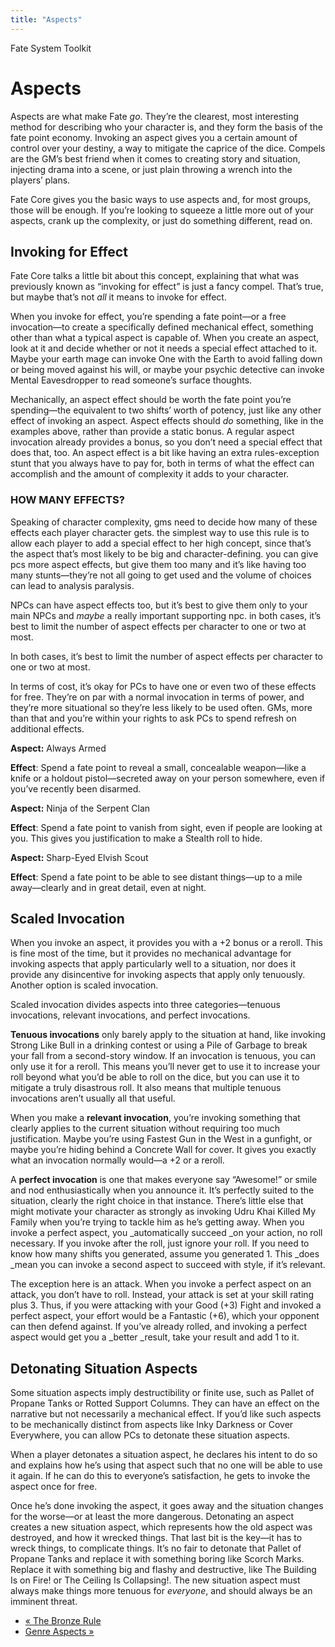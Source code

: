 ```yaml
---
title: "Aspects"
---
```

    
Fate System Toolkit

#  Aspects

Aspects are what make Fate _go_. They’re the clearest, most interesting method
for describing who your character is, and they form the basis of the fate
point economy. Invoking an aspect gives you a certain amount of control over
your destiny, a way to mitigate the caprice of the dice. Compels are the GM’s
best friend when it comes to creating story and situation, injecting drama
into a scene, or just plain throwing a wrench into the players’ plans.

Fate Core gives you the basic ways to use aspects and, for most groups, those
will be enough. If you’re looking to squeeze a little more out of your
aspects, crank up the complexity, or just do something different, read on.

## Invoking for Effect

Fate Core talks a little bit about this concept, explaining that what was
previously known as “invoking for effect” is just a fancy compel. That’s true,
but maybe that’s not _all_ it means to invoke for effect.

When you invoke for effect, you’re spending a fate point—or a free
invocation—to create a specifically defined mechanical effect, something other
than what a typical aspect is capable of. When you create an aspect, look at
it and decide whether or not it needs a special effect attached to it. Maybe
your earth mage can invoke <span class="aspect">One with the Earth</span> to avoid
falling down or being moved against his will, or maybe your psychic detective
can invoke <span class="aspect">Mental Eavesdropper</span> to read someone’s surface
thoughts.

Mechanically, an aspect effect should be worth the fate point you’re
spending—the equivalent to two shifts’ worth of potency, just like any other
effect of invoking an aspect. Aspect effects should _do_ something, like in
the examples above, rather than provide a static bonus. A regular aspect
invocation already provides a bonus, so you don’t need a special effect that
does that, too. An aspect effect is a bit like having an extra rules-exception
stunt that you always have to pay for, both in terms of what the effect can
accomplish and the amount of complexity it adds to your character.

### HOW MANY EFFECTS?

Speaking of character complexity, gms need to decide how many of these effects
each player character gets. the simplest way to use this rule is to allow each
player to add a special effect to her high concept, since that’s the aspect
that’s most likely to be big and character-defining. you can give pcs more
aspect effects, but give them too many and it’s like having too many
stunts—they’re not all going to get used and the volume of choices can lead to
analysis paralysis.

NPCs can have aspect effects too, but it’s best to give them only to your main
NPCs and _maybe_ a really important supporting npc. in both cases, it’s best
to limit the number of aspect effects per character to one or two at most.

In both cases, it’s best to limit the number of aspect effects per character
to one or two at most.

In terms of cost, it’s okay for PCs to have one or even two of these effects
for free. They’re on par with a normal invocation in terms of power, and
they’re more situational so they’re less likely to be used often. GMs, more
than that and you’re within your rights to ask PCs to spend refresh on
additional effects.

**Aspect:** <span class="aspect">Always Armed</span>

**Effect**: Spend a fate point to reveal a small, concealable weapon—like a knife or a holdout pistol—secreted away on your person somewhere, even if you’ve recently been disarmed.

**Aspect:** <span class="aspect">Ninja of the Serpent Clan</span>

**Effect**: Spend a fate point to vanish from sight, even if people are looking at you. This gives you justification to make a Stealth roll to hide.

**Aspect:** <span class="aspect">Sharp-Eyed Elvish Scout</span>

**Effect**: Spend a fate point to be able to see distant things—up to a mile away—clearly and in great detail, even at night.

## Scaled Invocation

When you invoke an aspect, it provides you with a +2 bonus or a reroll. This
is fine most of the time, but it provides no mechanical advantage for invoking
aspects that apply particularly well to a situation, nor does it provide any
disincentive for invoking aspects that apply only tenuously. Another option is
scaled invocation.

Scaled invocation divides aspects into three categories—tenuous invocations,
relevant invocations, and perfect invocations.

**Tenuous invocations** only barely apply to the situation at hand, like invoking <span class="aspect">Strong Like Bull</span> in a drinking contest or using a <span class="aspect">Pile of Garbage</span> to break your fall from a second-story window. If an invocation is tenuous, you can only use it for a reroll. This means you’ll never get to use it to increase your roll beyond what you’d be able to roll on the dice, but you can use it to mitigate a truly disastrous roll. It also means that multiple tenuous invocations aren’t usually all that useful.

When you make a **relevant invocation**, you’re invoking something that
clearly applies to the current situation without requiring too much
justification. Maybe you’re using <span class="aspect">Fastest Gun in the West</span>
in a gunfight, or maybe you’re hiding behind a <span class="aspect">Concrete
Wall</span> for cover. It gives you exactly what an invocation normally
would—a +2 or a reroll.

A **perfect invocation** is one that makes everyone say “Awesome!” or smile
and nod enthusiastically when you announce it. It’s perfectly suited to the
situation, clearly the right choice in that instance. There’s little else that
might motivate your character as strongly as invoking <span class="aspect">Udru Khai
Killed My Family</span> when you’re trying to tackle him as he’s getting away.
When you invoke a perfect aspect, you _automatically succeed _on your action,
no roll necessary. If you invoke after the roll, just ignore your roll. If you
need to know how many shifts you generated, assume you generated 1. This _does
_mean you can invoke a second aspect to succeed with style, if it’s relevant.

The exception here is an attack. When you invoke a perfect aspect on an
attack, you don’t have to roll. Instead, your attack is set at your skill
rating plus 3. Thus, if you were attacking with your Good (+3) Fight and
invoked a perfect aspect, your effort would be a Fantastic (+6), which your
opponent can then defend against. If you’ve already rolled, and invoking a
perfect aspect would get you a _better _result, take your result and add 1 to
it.

## Detonating Situation Aspects

Some situation aspects imply destructibility or finite use, such as
<span class="aspect">Pallet of Propane Tanks</span> or <span class="aspect">Rotted Support
Columns</span>. They can have an effect on the narrative but not necessarily a
mechanical effect. If you’d like such aspects to be mechanically distinct from
aspects like <span class="aspect">Inky Darkness</span> or <span class="aspect">Cover
Everywhere</span>, you can allow PCs to detonate these situation aspects.

When a player detonates a situation aspect, he declares his intent to do so
and explains how he’s using that aspect such that no one will be able to use
it again. If he can do this to everyone’s satisfaction, he gets to invoke the
aspect once for free.

Once he’s done invoking the aspect, it goes away and the situation changes for
the worse—or at least the more dangerous. Detonating an aspect creates a new
situation aspect, which represents how the old aspect was destroyed, and how
it wrecked things. That last bit is the key—it has to wreck things, to
complicate things. It’s no fair to detonate that <span class="aspect">Pallet of
Propane Tanks</span> and replace it with something boring like
<span class="aspect">Scorch Marks</span>. Replace it with something big and flashy and
destructive, like <span class="aspect">The Building Is on Fire!</span> or
<span class="aspect">The Ceiling Is Collapsing!</span>. The new situation aspect must
always make things more tenuous for _everyone_, and should always be an
imminent threat.

  * [« The Bronze Rule](/fate-system-toolkit/bronze-rule)
  * [Genre Aspects »](/fate-system-toolkit/genre-aspects)

